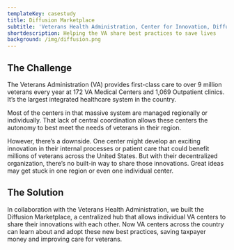 ```yaml
---
templateKey: casestudy
title: Diffusion Marketplace
subtitle: 'Veterans Health Administration, Center for Innovation, Diffusion of Excellence'
shortdescription: Helping the VA share best practices to save lives
background: /img/diffusion.png
---
```

## The Challenge

The Veterans Administration (VA) provides first-class care to over 9 million veterans every year at 172 VA Medical Centers and 1,069 Outpatient clinics. It’s the largest integrated healthcare system in the country. 

Most of the centers in that massive system are managed regionally or individually. That lack of central coordination allows these centers the autonomy to best meet the needs of veterans in their region. 

However, there’s a downside. One center might develop an exciting innovation in their internal processes or patient care that could benefit millions of veterans across the United States. But with their decentralized organization, there’s no built-in way to share those innovations. Great ideas may get stuck in one region or even one individual center.

## The Solution

In collaboration with the Veterans Health Administration, we built the Diffusion Marketplace, a centralized hub that allows individual VA centers to share their innovations with each other. Now VA centers across the country can learn about and adopt these new best practices, saving taxpayer money and improving care for veterans.
